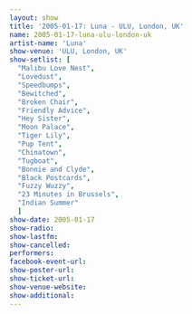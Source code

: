 ```yaml
---
layout: show
title: '2005-01-17: Luna - ULU, London, UK'
name: 2005-01-17-luna-ulu-london-uk
artist-name: 'Luna'
show-venue: 'ULU, London, UK'
show-setlist: [
  "Malibu Love Nest",
  "Lovedust",
  "Speedbumps",
  "Bewitched",
  "Broken Chair",
  "Friendly Advice",
  "Hey Sister",
  "Moon Palace",
  "Tiger Lily",
  "Pup Tent",
  "Chinatown",
  "Tugboat",
  "Bonnie and Clyde",
  "Black Postcards",
  "Fuzzy Wuzzy",
  "23 Minutes in Brussels",
  "Indian Summer"
  ]
show-date: 2005-01-17
show-radio: 
show-lastfm: 
show-cancelled: 
performers: 
facebook-event-url: 
show-poster-url: 
show-ticket-url: 
show-venue-website: 
show-additional: 
---
```



